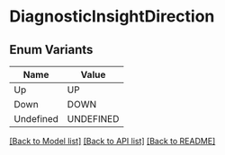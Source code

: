 # DiagnosticInsightDirection

## Enum Variants

| Name | Value |
|---- | -----|
| Up | UP |
| Down | DOWN |
| Undefined | UNDEFINED |


[[Back to Model list]](../README.md#documentation-for-models) [[Back to API list]](../README.md#documentation-for-api-endpoints) [[Back to README]](../README.md)



